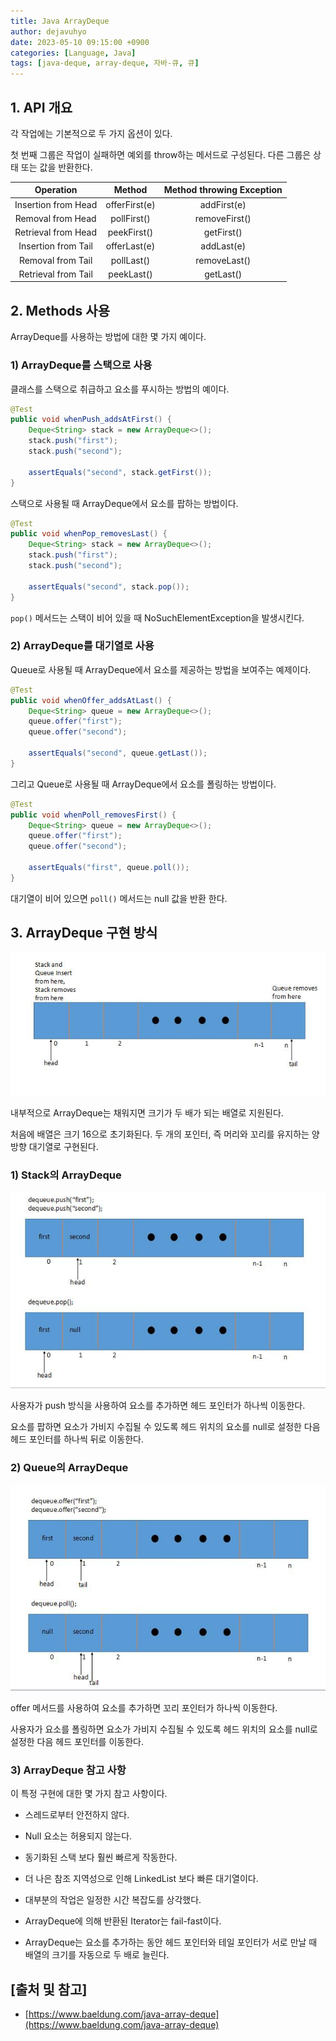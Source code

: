 ```yaml
---
title: Java ArrayDeque
author: dejavuhyo
date: 2023-05-10 09:15:00 +0900
categories: [Language, Java]
tags: [java-deque, array-deque, 자바-큐, 큐]
---
```


## 1. API 개요
각 작업에는 기본적으로 두 가지 옵션이 있다.

첫 번째 그룹은 작업이 실패하면 예외를 throw하는 메서드로 구성된다. 다른 그룹은 상태 또는 값을 반환한다.

| Operation | Method | Method throwing Exception |
|:-----:|:-----:|:-----:|
| Insertion from Head | offerFirst(e) | addFirst(e) |
| Removal from Head | pollFirst() | removeFirst() |
| Retrieval from Head | peekFirst() | getFirst() |
| Insertion from Tail | offerLast(e) | addLast(e) |
| Removal from Tail | pollLast() | removeLast() |
| Retrieval from Tail | peekLast() | getLast() |

## 2. Methods 사용
ArrayDeque를 사용하는 방법에 대한 몇 가지 예이다.

### 1) ArrayDeque를 스택으로 사용
클래스를 스택으로 취급하고 요소를 푸시하는 방법의 예이다.

```java
@Test
public void whenPush_addsAtFirst() {
    Deque<String> stack = new ArrayDeque<>();
    stack.push("first");
    stack.push("second");

    assertEquals("second", stack.getFirst());
}
```

스택으로 사용될 때 ArrayDeque에서 요소를 팝하는 방법이다.

```java
@Test
public void whenPop_removesLast() {
    Deque<String> stack = new ArrayDeque<>();
    stack.push("first");
    stack.push("second");
 
    assertEquals("second", stack.pop());
}
```

`pop()` 메서드는 스택이 비어 있을 때 NoSuchElementException을 발생시킨다.

### 2) ArrayDeque를 대기열로 사용
Queue로 사용될 때 ArrayDeque에서 요소를 제공하는 방법을 보여주는 예제이다.

```java
@Test
public void whenOffer_addsAtLast() {
    Deque<String> queue = new ArrayDeque<>();
    queue.offer("first");
    queue.offer("second");

    assertEquals("second", queue.getLast());
}
```

그리고 Queue로 사용될 때 ArrayDeque에서 요소를 폴링하는 방법이다.

```java
@Test
public void whenPoll_removesFirst() {
    Deque<String> queue = new ArrayDeque<>();
    queue.offer("first");
    queue.offer("second");

    assertEquals("first", queue.poll());
}
```

대기열이 비어 있으면 `poll()` 메서드는 null 값을 반환 한다.

## 3. ArrayDeque 구현 방식

![arraydeque](/assets/img/2023-05-10-java-array-deque/arraydeque.jpg)

내부적으로 ArrayDeque는 채워지면 크기가 두 배가 되는 배열로 지원된다.

처음에 배열은 크기 16으로 초기화된다. 두 개의 포인터, 즉 머리와 꼬리를 유지하는 양방향 대기열로 구현된다.

### 1) Stack의 ArrayDeque

![stack](/assets/img/2023-05-10-java-array-deque/stack.jpg)

사용자가 push 방식을 사용하여 요소를 추가하면 헤드 포인터가 하나씩 이동한다.

요소를 팝하면 요소가 가비지 수집될 수 있도록 헤드 위치의 요소를 null로 설정한 다음 헤드 포인터를 하나씩 뒤로 이동한다.

### 2) Queue의 ArrayDeque

![queue](/assets/img/2023-05-10-java-array-deque/queue.jpg)

offer 메서드를 사용하여 요소를 추가하면 꼬리 포인터가 하나씩 이동한다.

사용자가 요소를 폴링하면 요소가 가비지 수집될 수 있도록 헤드 위치의 요소를 null로 설정한 다음 헤드 포인터를 이동한다.

### 3) ArrayDeque 참고 사항
이 특정 구현에 대한 몇 가지 참고 사항이다.

* 스레드로부터 안전하지 않다.

* Null 요소는 허용되지 않는다.

* 동기화된 스택 보다 훨씬 빠르게 작동한다.

* 더 나은 참조 지역성으로 인해 LinkedList 보다 빠른 대기열이다.

* 대부분의 작업은 일정한 시간 복잡도를 상각했다.

* ArrayDeque에 의해 반환된 Iterator는 fail-fast이다.

* ArrayDeque는 요소를 추가하는 동안 헤드 포인터와 테일 포인터가 서로 만날 때 배열의 크기를 자동으로 두 배로 늘린다.

## [출처 및 참고]
* [https://www.baeldung.com/java-array-deque](https://www.baeldung.com/java-array-deque)
